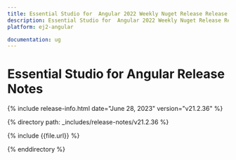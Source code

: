 ```yaml
---
title: Essential Studio for  Angular 2022 Weekly Nuget Release Release Notes  
description: Essential Studio for  Angular 2022 Weekly Nuget Release Release Notes  
platform: ej2-angular

documentation: ug
---
```


# Essential Studio for  Angular   Release Notes  

{% include release-info.html date="June 28, 2023"  version="v21.2.36" %} 

{% directory path: _includes/release-notes/v21.2.36 %}

{% include {{file.url}} %}

{% enddirectory %}


